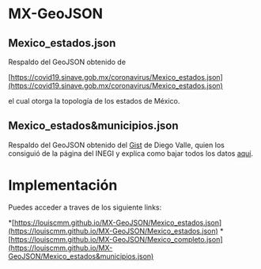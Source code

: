 # MX-GeoJSON
## Mexico_estados.json
Respaldo del GeoJSON obtenido de 

  [https://covid19.sinave.gob.mx/coronavirus/Mexico_estados.json](https://covid19.sinave.gob.mx/coronavirus/Mexico_estados.json)
  
el cual otorga la topología de los estados de México.

## Mexico_estados&municipios.json
Respaldo del GeoJSON obtenido del [Gist](https://gist.github.com/diegovalle/5129746) de Diego Valle, quien los consiguió de la página del INEGI y explica como bajar todos los datos [aquí](https://blog.diegovalle.net/2013/06/shapefiles-of-mexico-agebs-manzanas-etc.html). 

  
# Implementación
Puedes acceder a traves de los siguiente links:

*[https://louiscmm.github.io/MX-GeoJSON/Mexico_estados.json](https://louiscmm.github.io/MX-GeoJSON/Mexico_estados.json)
*[https://louiscmm.github.io/MX-GeoJSON/Mexico_completo.json](https://louiscmm.github.io/MX-GeoJSON/Mexico_estados&municipios.json)
